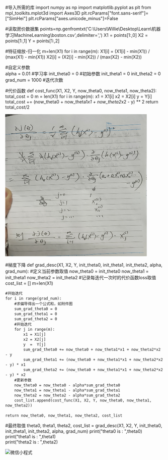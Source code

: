 #导入所需的库
import numpy as np
import matplotlib.pyplot as plt
from mpl_toolkits.mplot3d import Axes3D
plt.rcParams["font.sans-serif"]=["SimHei"] 
plt.rcParams["axes.unicode_minus"]=False

#读取房价数据集
points=np.genfromtxt('C:\\Users\\Willie\\Desktop\\Learn\\机器学习MachineLearning\\boston.csv',delimiter=',')
X1 = points[1:,0]
X2 = points[1:,1]
Y  = points[1:,2]

#特征缩放-归一化
m=len(X1)
for i in range(m):
    X1[i] = (X1[i] - min(X1)) / (max(X1) - min(X1))
    X2[i] = (X2[i] - min(X2)) / (max(X2) - min(X2))

#自定义参数    
alpha = 0.01       #学习率
init_theta0 = 0    #初始参数
init_theta1 = 0
init_theta2 = 0
grad_num = 1000   #迭代次数

#代价函数
def cost_func(X1, X2, Y, now_theta0, now_theta1, now_theta2):
    total_cost = 0
    m = len(X1)
    for i in range(m):
        x1 = X1[i]
        x2 = X2[i]
        y  =  Y[i]
        total_cost += (now_theta0 + now_theta1*x1 + now_theta2*x2 - y) ** 2
    return total_cost/2

<img src="https://github.com/ShyanL/ShyanL/blob/main/%E6%A2%AF%E5%BA%A6%E5%81%8F%E5%AF%BC%E5%85%AC%E5%BC%8F%E6%8E%A8%E5%AF%BC.jpg" width="450" height="450" alt="微信小程式"/><br/>

#梯度下降
def grad_desc(X1, X2, Y, init_theta0, init_theta1, init_theta2, alpha, grad_num):
    #定义当前参数取值
    now_theta0 = init_theta0
    now_theta1 = init_theta1
    now_theta2 = init_theta2
    #记录每迭代一次时的代价函数loss取值
    cost_list = []
    m=len(X1)
    
    #开始迭代
    for i in range(grad_num):
        #求偏导得出一个公式和，如附件图
        sum_grad_theta0 = 0
        sum_grad_theta1 = 0
        sum_grad_theta2 = 0
        #开始迭代
        for j in range(m):
            x1 = X1[j]
            x2 = X2[j]
            y  =  Y[j]
            sum_grad_theta0 += now_theta0 + now_theta1*x1 + now_theta2*x2 - y
            sum_grad_theta1 += (now_theta0 + now_theta1*x1 + now_theta2*x2 - y) * x1
            sum_grad_theta2 += (now_theta0 + now_theta1*x1 + now_theta2*x2 - y) * x2
        #更新参数
        now_theta0 = now_theta0 - alpha*sum_grad_theta0
        now_theta1 = now_theta1 - alpha*sum_grad_theta1
        now_theta2 = now_theta2 - alpha*sum_grad_theta2
        cost_list.append(cost_func(X1, X2, Y, now_theta0, now_theta1, now_theta2))
    
    return now_theta0, now_theta1, now_theta2, cost_list

#最终取值
theta0, theta1, theta2, cost_list = grad_desc(X1, X2, Y, init_theta0, init_theta1, init_theta2, alpha, grad_num)
print("theta0 is : ",theta0)
print("theta1 is : ",theta1)  
print("theta2 is : ",theta2)

<img src="(https://github.com/ShyanL/ShyanL/blob/main/%E6%B1%82%E5%8F%82%E7%BB%93%E6%9E%9C.jpg)" width="400" height="200" alt="微信小程式"/><br/>
